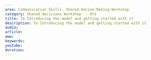 ```yaml
---
area: Communication Skills, Shared-Decion-Making-Workshop
category: Shared decisions Workshop  - 07a
title: 7a Introducing the model and getting started with it
description: 7a Introducing the model and getting started with it
audio: 
article: 
www: 
keywords: 
youtube: 
duration: 
--- 
```

